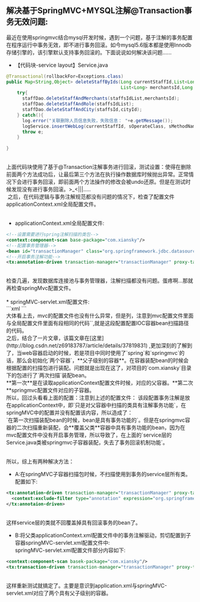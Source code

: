 ## 解决基于SpringMVC+MYSQL注解@Transaction事务无效问题:<br>
最近在使用springmvc结合mysql开发时候，遇到一个问题，基于注解的事务配置在程序运行中事务无效，即不进行事务回滚。如今mysql5.6版本都是使用Innodb存储引擎的，该引擎默认支持事务回滚的。下面说说如何解决该问题......<br>

 * 【代码块-service layout】Service.java
  ```java
  @Transactional(rollbackFor=Exceptions.class)
  public Map<String,Object> deleteStaffByIds(Long currentStaffId,List<Long> staffsIdList,
                                             List<Long> merchantsId,Long cityId) throws Exception{
      try{
        staffDao.deleteStaffAndMerchants(staffsIdList,merchantsId);
        staffDao.deleteStaffAndRole(staffsIdList);
        staffDao.deleteStaffAndCity(staffsId,cityId);
      } catch(){
        log.error("关联删除人员信息失败，失败信息： "+e.getMessage());  
        logService.insertWebLog(currentStaffId, sOperateClass, sMethodName, "失败",retMesg);  
        throw e;  
      }                                       
                                             
  }
  ```
  <br>
  上面代码块使用了基于@Transaction注解事务进行回滚，测试设置：使得在删除前面两个方法成功后，让最后第三个方法在执行操作数据库时候抛出异常。正常情况下会进行事务回滚，即前面两个方法操作的修改会被undo还原。但是在测试时候发现没有进行事务回滚。>_<|||..... <br>
  之后，在代码逻辑与事务注解规范都没有问题的情况下，检查了配置文件applicationContext.xml全局配置文件。<br>
  <br>
  
  
  * applicationContext.xml全局配置文件:<br> 
```xml
<!--设置需要进行spring注解扫描的类包-->
<context:component-scan base-package="com.xiansky"/>
<!--配置事务管理器-->
<bean id="transactionManager" class="org.springframework.jdbc.datasource.DataSourceTransactionManager" p:dataSource-ref="dbDataSource"/>
<!--开启事务注解功能-->
<tx:annotation-driven transaction-manager="transactionManager" proxy-target-class="true"/>
```
<br>
检查几遍，发现数据库连接池与事务管理器，注解扫描都没有问题。蛋疼啊...那就再检查springMvc配置文件。<br>
<br>
  * springMVC-servlet.xml配置文件:<br>
```xml
<!-- 当我们需要controller返回一个map的json对象时，可以设定<mvc:annotation-driven /> -->
<mvc:annotation-driven/>
<!--设置需要进行spring注解扫描的类包-->
<context:component-scan base-package="com.xiansky"/>
```
<br>
大体看上去，mvc的配置文件也没有什么异常，但是列，注意到mvc配置文件里面与全局配置文件里面有段相同的代码`<context:component-scan base-package="com.xiansky"/>`,就是这段配置配置IOC容器bean扫描路径的代码。<br>
之后，结合了一片文章，该篇文章在[这里](http://blog.csdn.net/z69183787/article/details/37819831) ,更加深刻的了解到了，当web容器启动的时候，若是项目中同时使用了`spring`和`springmvc`的话，那么会初始化`两个容器`，**父子级别的容器**。在容器装配bean的时候会根据配置的扫描包进行装配。问题就是出现在这了，对项目的`com.xiansky`目录下的包进行了`两次扫描`装配bean。<br>
**第一次**是在读取applicationContext配置文件时候，对应的父容器。**第二次**springmvc配置文件对应的子容器。<br>
所以，回过头看看上面的配置：注意到上述的配置文件：<tx:annotation-driven transaction-manager="transactionManager" proxy-target-class="true" /> 该段配置事务注解是放在applicationContext中，即`只是对父容器中扫描的类具有注解事务功能`，在springMVC中的配置并没有配置该内容，所以造成了：<br>
`在第一次扫描装配bean的时候，bean是具有事务功能的`。但是在springmvc容器的二次扫描重新装配，会**覆盖父类**容器中具有事务功能的bean，因为在mvc配置文件中没有开启事务管理，所以导致了，在上面的`service层的Service.java类被springmvc子容器装配，失去了事务回滚机制功能`。<br>
<br>


所以，综上有两种解决方法：<br>
  * A:在springMVC子容器扫描包时候，不扫描使用到事务的service层所有类。配置如下:<br>
```xml
<tx:annotation-driven transaction-manager="transactionManager" proxy-target-class="true">
  <context:exclude-filter type="annotation" expression="org.springframework.stereotype.Service"/>
</tx:annotaion-driven>  
```
<br>这样service层的类就不回覆盖掉具有回滚事务的bean了。<br>
  * B:将父类applicationContext.xml配置文件中的事务注解驱动，剪切配置到子容器springMVC-servlet.xml配置文件中:<br>
  springMVC-servlet.xml配置文件部分内容如下:<br>
```xml
<context:component-scan basek-package="com.xiansky"/>
<tx:transaction-driven transaction-manager="transactionManager" proxy-target-class="true"/>
```
<br>
这样重新测试就搞定了。主要是意识到application.xml与springMVC-servlet.xml对应了两个具有父子级别的容器。
